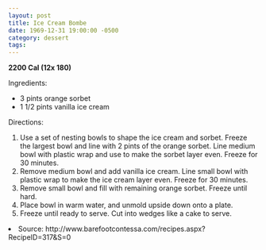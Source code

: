 ```yaml
---
layout: post
title: Ice Cream Bombe
date: 1969-12-31 19:00:00 -0500
category: dessert
tags: 
---
```

<b>2200 Cal (12x 180)</b>
<p>Ingredients:</p><ul>
<li>3 pints	orange sorbet</li>
<li>1 1/2 pints	vanilla ice cream</li>
</ul>
<p>Directions:</p>
<ol>
<li>Use a set of nesting bowls to shape the ice cream and sorbet.  Freeze the largest bowl and line with 2 pints of the orange sorbet.  Line medium bowl with plastic wrap and use to make the sorbet layer even.  Freeze for 30 minutes.</li>
<li>Remove medium bowl and add vanilla ice cream.  Line small bowl with plastic wrap to make the ice cream layer even.  Freeze for 30 minutes.</li>
<li>Remove small bowl and fill with remaining orange sorbet.  Freeze until hard.</li>
<li>Place bowl in warm water, and unmold upside down onto a plate.</li>
<li>Freeze until ready to serve.  Cut into wedges like a cake to serve.</li>
</ol>
<li>Source: http://www.barefootcontessa.com/recipes.aspx?RecipeID=317&S=0 </li>
